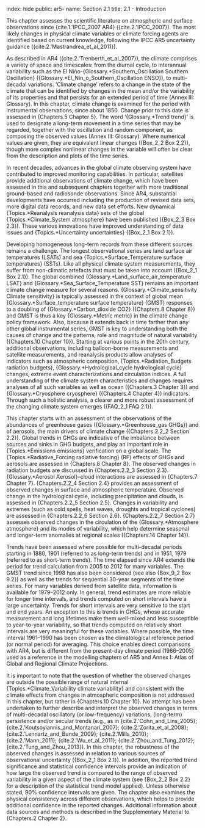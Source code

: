 index: hide
public: ar5-
name: Section 2.1
title: 2.1 - Introduction

This chapter assesses the scientific literature on atmospheric and surface observations since {cite.1.'IPCC_2007 AR4} ({cite.2.'IPCC_2007}). The most likely changes in physical climate variables or climate forcing agents are identified based on current knowledge, following the IPCC AR5 uncertainty guidance ({cite.2.'Mastrandrea_et_al_2011}).

As described in AR4 ({cite.2.'Trenberth_et_al_2007}), the climate comprises a variety of space and timescales: from the diurnal cycle, to interannual variability such as the El Niño-{Glossary.*Southern_Oscillation Southern Oscillation} ({Glossary.*El_Nin_o_Southern_Oscillation ENSO}), to multi-decadal variations. ‘Climate change’ refers to a change in the state of the climate that can be identified by changes in the mean and/or the variability of its properties and that persists for an extended period of time (Annex III: Glossary). In this chapter, climate change is examined for the period with instrumental observations, since about 1850. Change prior to this date is assessed in {Chapters.5 Chapter 5}. The word ‘{Glossary.*Trend trend}’ is used to designate a long-term movement in a time series that may be regarded, together with the oscillation and random component, as composing the observed values (Annex III: Glossary). Where numerical values are given, they are equivalent linear changes ({Box_2_2 Box 2.2}), though more complex nonlinear changes in the variable will often be clear from the description and plots of the time series.

In recent decades, advances in the global climate observing system have contributed to improved monitoring capabilities. In particular, satellites provide additional observations of climate change, which have been assessed in this and subsequent chapters together with more traditional ground-based and radiosonde observations. Since AR4, substantial developments have occurred including the production of revised data sets, more digital data records, and new data set efforts. New dynamical {Topics.*Reanalysis reanalysis data} sets of the global {Topics.*Climate_System atmosphere} have been published ({Box_2_3 Box 2.3}). These various innovations have improved understanding of data issues and {Topics.*Uncertainty uncertainties} ({Box_2_1 Box 2.1}).

Developing homogeneous long-term records from these different sources remains a challenge. The longest observational series are land surface air temperatures (LSATs) and sea {Topics.*Surface_Temperature surface temperatures} (SSTs). Like all physical climate system measurements, they suffer from non-climatic artefacts that must be taken into account ({Box_2_1 Box 2.1}). The global combined {Glossary.*Land_surface_air_temperature LSAT} and {Glossary.*Sea_Surface_Temperature SST} remains an important climate change measure for several reasons. {Glossary.*Climate_sensitivity Climate sensitivity} is typically assessed in the context of global mean {Glossary.*Surface_temperature surface temperature} (GMST) responses to a doubling of {Glossary.*Carbon_dioxide CO2} ({Chapters.8 Chapter 8}) and GMST is thus a key {Glossary.*Metric metric} in the climate change policy framework. Also, because it extends back in time farther than any other global instrumental series, GMST is key to understanding both the causes of change and the patterns, role and magnitude of natural variability ({Chapters.10 Chapter 10}). Starting at various points in the 20th century, additional observations, including balloon-borne measurements and satellite measurements, and reanalysis products allow analyses of indicators such as atmospheric composition, {Topics.*Radiation_Budgets radiation budgets}, {Glossary.*Hydrological_cycle hydrological cycle} changes, extreme event characterizations and circulation indices. A full understanding of the climate system characteristics and changes requires analyses of all such variables as well as ocean ({Chapters.3 Chapter 3}) and {Glossary.*Cryosphere cryosphere} ({Chapters.4 Chapter 4}) indicators. Through such a holistic analysis, a clearer and more robust assessment of the changing climate system emerges ({FAQ_2_1 FAQ 2.1}).

This chapter starts with an assessment of the observations of the abundances of greenhouse gases ({Glossary.*Greenhouse_gas GHGs}) and of aerosols, the main drivers of climate change ({Chapters.2.2_2 Section 2.2}). Global trends in GHGs are indicative of the imbalance between sources and sinks in GHG budgets, and play an important role in {Topics.*Emissions emissions} verification on a global scale. The {Topics.*Radiative_Forcing radiative forcing} (RF) effects of GHGs and aerosols are assessed in {Chapters.8 Chapter 8}. The observed changes in radiation budgets are discussed in {Chapters.2.2_3 Section 2.3}. {Glossary.*Aerosol Aerosol}–cloud interactions are assessed in {Chapters.7 Chapter 7}. {Chapters.2.2_4 Section 2.4} provides an assessment of observed changes in surface and atmospheric temperature. Observed change in the hydrological cycle, including precipitation and clouds, is assessed in {Chapters.2.2_5 Section 2.5}. Changes in variability and extremes (such as cold spells, heat waves, droughts and tropical cyclones) are assessed in {Chapters.2.2_6 Section 2.6}. {Chapters.2.2_7 Section 2.7} assesses observed changes in the circulation of the {Glossary.*Atmosphere atmosphere} and its modes of variability, which help determine seasonal and longer-term anomalies at regional scales ({Chapters.14 Chapter 14}).

Trends have been assessed where possible for multi-decadal periods starting in 1880, 1901 (referred to as long-term trends) and in 1951, 1979 (referred to as short-term trends). The time elapsed since AR4 extends the period for trend calculation from 2005 to 2012 for many variables. The GMST trend since 1998 has also been considered (see also {Box_9_2 Box 9.2}) as well as the trends for sequential 30-year segments of the time series. For many variables derived from satellite data, information is available for 1979–2012 only. In general, trend estimates are more reliable for longer time intervals, and trends computed on short intervals have a large uncertainty. Trends for short intervals are very sensitive to the start and end years. An exception to this is trends in GHGs, whose accurate measurement and long lifetimes make them well-mixed and less susceptible to year-to-year variability, so that trends computed on relatively short intervals are very meaningful for these variables. Where possible, the time interval 1961–1990 has been chosen as the climatological reference period (or normal period) for averaging. This choice enables direct comparisons with AR4, but is different from the present-day climate period (1986–2005) used as a reference in the modelling chapters of AR5 and Annex I: Atlas of Global and Regional Climate Projections.

It is important to note that the question of whether the observed changes are outside the possible range of natural internal {Topics.*Climate_Variability climate variability} and consistent with the climate effects from changes in atmospheric composition is not addressed in this chapter, but rather in {Chapters.10 Chapter 10}. No attempt has been undertaken to further describe and interpret the observed changes in terms of multi-decadal oscillatory (or low-frequency) variations, (long-term) persistence and/or secular trends (e.g., as in {cite.2.'Cohn_and_Lins_2005}; {cite.2.'Koutsoyiannis_and_Montanari_2007}; {cite.2.'Zorita_et_al_2008}; {cite.2.'Lennartz_and_Bunde_2009}; {cite.2.'Mills_2010}; {cite.2.'Mann_2011}; {cite.2.'Wu_et_al_2011}; {cite.2.'Zhou_and_Tung_2012}; {cite.2.'Tung_and_Zhou_2013}). In this chapter, the robustness of the observed changes is assessed in relation to various sources of observational uncertainty ({Box_2_1 Box 2.1}). In addition, the reported trend significance and statistical confidence intervals provide an indication of how large the observed trend is compared to the range of observed variability in a given aspect of the climate system (see {Box_2_2 Box 2.2} for a description of the statistical trend model applied). Unless otherwise stated, 90% confidence intervals are given. The chapter also examines the physical consistency across different observations, which helps to provide additional confidence in the reported changes. Additional information about data sources and methods is described in the Supplementary Material to {Chapters.2 Chapter 2}.
